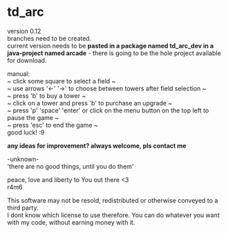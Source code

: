 # td_arc  
version 0.12  
  branches need to be created.  
  current version needs to be **pasted in a package named td_arc_dev in a java-project named arcade** - there is going to be the hole project available for download.    
    
  manual:  
  ~ click some square to select a field ~  
  ~ use arrows '<-' '->' to choose between towers after field selection ~  
  ~ press 'b' to buy a tower ~  
  ~ click on a tower and press 'b' to purchase an upgrade ~  
  ~ press 'p' 'space' 'enter' or click on the menu button on the top left to pause the game ~  
  ~ press 'esc' to end the game ~  
  good luck! :9  
    
  **any ideas for improvement? always welcome, pls contact me**  
  
  -unknown-  
  'there are no good things, until you do them'  
    
  peace, love and liberty to You out there <3  
  r4m6  
 

This software may not be resold, redistributed or otherwise conveyed to a third party.    
I dont know which license to use therefore. You can do whatever you want with my code, without earning money with it.  
